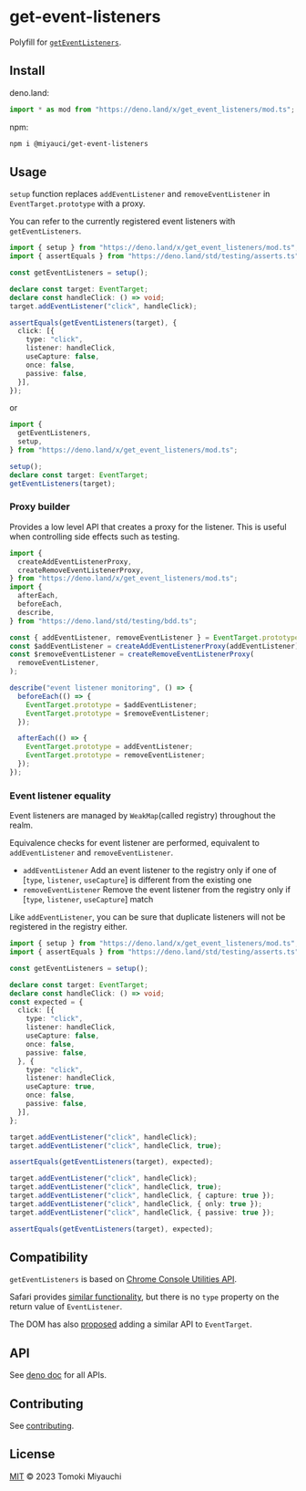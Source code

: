 # get-event-listeners

Polyfill for
[`getEventListeners`](https://developer.chrome.com/docs/devtools/console/utilities/#getEventListeners-function).

## Install

deno.land:

```ts
import * as mod from "https://deno.land/x/get_event_listeners/mod.ts";
```

npm:

```bash
npm i @miyauci/get-event-listeners
```

## Usage

`setup` function replaces `addEventListener` and `removeEventListener` in
`EventTarget.prototype` with a proxy.

You can refer to the currently registered event listeners with
`getEventListeners`.

```ts
import { setup } from "https://deno.land/x/get_event_listeners/mod.ts";
import { assertEquals } from "https://deno.land/std/testing/asserts.ts";

const getEventListeners = setup();

declare const target: EventTarget;
declare const handleClick: () => void;
target.addEventListener("click", handleClick);

assertEquals(getEventListeners(target), {
  click: [{
    type: "click",
    listener: handleClick,
    useCapture: false,
    once: false,
    passive: false,
  }],
});
```

or

```ts
import {
  getEventListeners,
  setup,
} from "https://deno.land/x/get_event_listeners/mod.ts";

setup();
declare const target: EventTarget;
getEventListeners(target);
```

### Proxy builder

Provides a low level API that creates a proxy for the listener. This is useful
when controlling side effects such as testing.

```ts
import {
  createAddEventListenerProxy,
  createRemoveEventListenerProxy,
} from "https://deno.land/x/get_event_listeners/mod.ts";
import {
  afterEach,
  beforeEach,
  describe,
} from "https://deno.land/std/testing/bdd.ts";

const { addEventListener, removeEventListener } = EventTarget.prototype;
const $addEventListener = createAddEventListenerProxy(addEventListener);
const $removeEventListener = createRemoveEventListenerProxy(
  removeEventListener,
);

describe("event listener monitoring", () => {
  beforeEach(() => {
    EventTarget.prototype = $addEventListener;
    EventTarget.prototype = $removeEventListener;
  });

  afterEach(() => {
    EventTarget.prototype = addEventListener;
    EventTarget.prototype = removeEventListener;
  });
});
```

### Event listener equality

Event listeners are managed by `WeakMap`(called registry) throughout the realm.

Equivalence checks for event listener are performed, equivalent to
`addEventListener` and `removeEventListener`.

- `addEventListener` Add an event listener to the registry only if one of
  [`type`, `listener`, `useCapture`] is different from the existing one
- `removeEventListener` Remove the event listener from the registry only if
  [`type`, `listener`, `useCapture`] match

Like `addEventListener`, you can be sure that duplicate listeners will not be
registered in the registry either.

```ts
import { setup } from "https://deno.land/x/get_event_listeners/mod.ts";
import { assertEquals } from "https://deno.land/std/testing/asserts.ts";

const getEventListeners = setup();

declare const target: EventTarget;
declare const handleClick: () => void;
const expected = {
  click: [{
    type: "click",
    listener: handleClick,
    useCapture: false,
    once: false,
    passive: false,
  }, {
    type: "click",
    listener: handleClick,
    useCapture: true,
    once: false,
    passive: false,
  }],
};

target.addEventListener("click", handleClick);
target.addEventListener("click", handleClick, true);

assertEquals(getEventListeners(target), expected);

target.addEventListener("click", handleClick);
target.addEventListener("click", handleClick, true);
target.addEventListener("click", handleClick, { capture: true });
target.addEventListener("click", handleClick, { only: true });
target.addEventListener("click", handleClick, { passive: true });

assertEquals(getEventListeners(target), expected);
```

## Compatibility

`getEventListeners` is based on
[Chrome Console Utilities API](https://developer.chrome.com/docs/devtools/console/utilities/#getEventListeners-function).

Safari provides
[similar functionality](https://developer.apple.com/documentation/webkitjs/commandlineapihost/1631026-geteventlisteners?changes=_7),
but there is no `type` property on the return value of `EventListener`.

The DOM has also [proposed](https://github.com/whatwg/dom/issues/412) adding a
similar API to `EventTarget`.

## API

See [deno doc](https://deno.land/x/get_event_listeners?doc) for all APIs.

## Contributing

See [contributing](CONTRIBUTING.md).

## License

[MIT](LICENSE) © 2023 Tomoki Miyauchi
